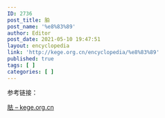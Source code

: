 ```yaml
---
ID: 2736
post_title: 胉
post_name: '%e8%83%89'
author: Editor
post_date: 2021-05-10 19:47:51
layout: encyclopedia
link: 'http://kege.org.cn/encyclopedia/%e8%83%89'
published: true
tags: [ ]
categories: [ ]
---
```

参考链接：

<a href="http://kege.org.cn/encyclopedia/%e8%83%a0">胠 – kege.org.cn</a>